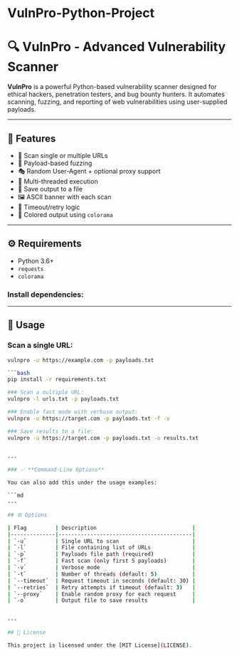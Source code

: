 # VulnPro-Python-Project
# 🔍 VulnPro - Advanced Vulnerability Scanner

**VulnPro** is a powerful Python-based vulnerability scanner designed for ethical hackers, penetration testers, and bug bounty hunters. It automates scanning, fuzzing, and reporting of web vulnerabilities using user-supplied payloads.

---

## 🚀 Features

- 🎯 Scan single or multiple URLs
- 🧪 Payload-based fuzzing
- 🎭 Random User-Agent + optional proxy support
- 🧵 Multi-threaded execution
- 📁 Save output to a file
- 🖼️ ASCII banner with each scan
- 🔁 Timeout/retry logic
- 🎨 Colored output using `colorama`

---

## ⚙️ Requirements

- Python 3.6+
- `requests`
- `colorama`

### Install dependencies:
---

## 🚀 Usage

### Scan a single URL:

```bash
vulnpro -u https://example.com -p payloads.txt

```bash
pip install -r requirements.txt

### Scan a multiple URL:
vulnpro -l urls.txt -p payloads.txt

### Enable fast mode with verbose output:
vulnpro -u https://target.com -p payloads.txt -f -v

### Save results to a file:
vulnpro -u https://target.com -p payloads.txt -o results.txt


---

### ✅ **Command-Line Options**

You can also add this under the usage examples:

```md
---

## ⚙️ Options

| Flag         | Description                              |
|--------------|------------------------------------------|
| `-u`         | Single URL to scan                       |
| `-l`         | File containing list of URLs             |
| `-p`         | Payloads file path (required)            |
| `-f`         | Fast scan (only first 5 payloads)        |
| `-v`         | Verbose mode                             |
| `-t`         | Number of threads (default: 5)           |
| `--timeout`  | Request timeout in seconds (default: 30) |
| `--retries`  | Retry attempts if timeout (default: 3)   |
| `--proxy`    | Enable random proxy for each request     |
| `-o`         | Output file to save results              |


---

## 📄 License

This project is licensed under the [MIT License](LICENSE).




